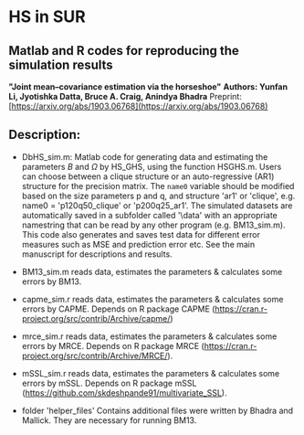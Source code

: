 # HS in SUR

## Matlab and R codes for reproducing the simulation results 

**"Joint mean–covariance estimation via the horseshoe"**
**Authors: Yunfan Li, Jyotishka Datta, Bruce A. Craig, Anindya Bhadra**
Preprint: [https://arxiv.org/abs/1903.06768](https://arxiv.org/abs/1903.06768) 


## Description:

*  DbHS_sim.m: Matlab code for generating data and estimating the parameters $B$ and $\Omega$ by HS_GHS, using the function HSGHS.m. Users can choose between a clique structure or an auto-regressive (AR1) structure for the precision matrix. The `name0` variable should be modified based on the size parameters p and q, and structure 'ar1' or 'clique', e.g. name0 = 'p120q50_clique' or 'p200q25_ar1'. The simulated datasets are automatically saved in a subfolder called '\data\' with an appropriate namestring that can be read by any other program (e.g. BM13_sim.m). This code also generates and saves test data for different error measures such as MSE and prediction error etc. See the main manuscript for descriptions and results. 

* BM13_sim.m reads data, estimates the parameters & calculates some errors by BM13. 

* capme_sim.r reads data, estimates the parameters & calculates some errors by CAPME. Depends on R package CAPME (https://cran.r-project.org/src/contrib/Archive/capme/)

* mrce_sim.r reads data, estimates the parameters & calculates some errors by MRCE. Depends on R package MRCE (https://cran.r-project.org/src/contrib/Archive/MRCE/). 

* mSSL_sim.r reads data, estimates the parameters & calculates some errors by mSSL. Depends on R package mSSL (https://github.com/skdeshpande91/multivariate_SSL). 

* folder 'helper_files' Contains additional files were written by Bhadra and Mallick. They are necessary for running BM13.
